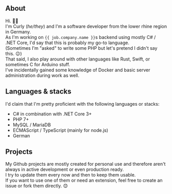 ## About

Hi. ✌🏻   
I'm Curly (_he/they_) and I'm a software developer from the lower rhine region in Germany.   
As I'm working on `{{ job.company.name }}`s backend using mostly C# / 
.NET Core, I'd say that this is probably my go-to language.   
(Sometimes I'm "asked" to write some PHP but let's pretend I didn't say this. 😉)  
That said, I also play around with other languages like Rust, Swift, 
or sometimes C for Arduino stuff.  
I've incidentally gained some knowledge of Docker and basic server administration 
during work as well. 

## Languages & stacks
I'd claim that I'm pretty proficient with the following languages or stacks:
- C# in combination with .NET Core 3+
- PHP 7+
- MySQL / MariaDB
- ECMAScript / TypeScript (mainly for node.js)
- German

## Projects
My Github projects are mostly created for personal use and therefore aren't always 
in active development or even production ready.  
I try to update them every now and then to keep them usable.    
If you want to use one of them or need an extension, feel free to create an issue or fork them directly. 😊
